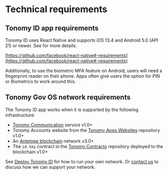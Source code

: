 # Technical requirements

## Tonomy ID app requirements

Tonomy ID uses React Native and supports iOS 13.4 and Android 5.0 (API 21) or newer. See for more details:

[https://github.com/facebook/react-native#-requirements](https://github.com/facebook/react-native#-requirements)

Additionally, to use the biometric MFA feature on Android, users will need a fingerprint reader on their phone. Apps often give users the option for PIN or Biometrics to work around this.

## Tonomy Gov OS network requirements

The Tonomy ID app works when it is supported by the following infrastructure:

* [Tonomy Communication](https://github.com/Tonomy-Foundation/Tonomy-Communication/tree/master) service v1.0+
* Tonomy Accounts website from the [Tonomy Apps Websites](https://github.com/Tonomy-Foundation/Tonomy-App-Websites/tree/master) repository v1.0+
* An [Antelope blockchain](https://antelope.io/) network v3.0+
* The `id.tmy` contract in the [Tonomy Contracts](https://github.com/Tonomy-Foundation/Tonomy-Contracts/tree/master) repository deployed to the blockchain v1.0+

See [Deploy Tonomy ID](deploy.md) for how to run your own network. Or [contact us](https://tonomy.io/contact-us) to discuss how we can support your network.
